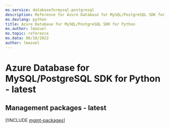 ```yaml
---
ms.service: databaseformysql-postgresql
description: Reference for Azure Database for MySQL/PostgreSQL SDK for Python
ms.devlang: python
title: Azure Database for MySQL/PostgreSQL SDK for Python
ms.author: lmazuel
ms.topic: reference
ms.data: 08/18/2022
author: lmazuel
---
```

# Azure Database for MySQL/PostgreSQL SDK for Python - latest

## Management packages - latest
[!INCLUDE [mgmt-packages](database-for-mysql-postgresql-mgmt-index.md)]